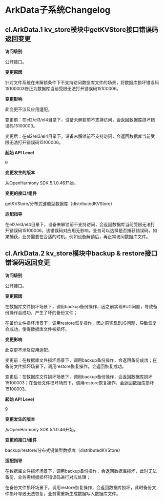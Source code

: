 # ArkData子系统Changelog

## cl.ArkData.1 kv_store模块中getKVStore接口错误码返回变更

**访问级别**

公开接口。

**变更原因**

针对文件系统在未解锁条件下不支持访问数据库文件的场景，将数据库损坏错误码15100003修正为数据库当前受限无法打开错误码15100006。

**变更影响**

此变更不涉及应用适配。

变更前：在el2/el3/el4目录下，设备未解锁前不支持访问，会返回数据库损坏错误码15100003。

变更后：在el2/el3/el4目录下，设备未解锁前不支持访问，会返回数据库当前受限无法打开错误码15100006。

**起始 API Level**

9

**变更发生的版本**

从OpenHarmony SDK 5.1.0.46开始。

**变更的接口/组件**

getKVStore/分布式键值型数据库（distributedKVStore）

**适配指导**

在el2/el3/el4目录下，设备未解锁前不支持访问，会返回数据库当前受限无法打开错误码15100006，该错误码对应用无影响，业务可以选择是否捕获错误码，如果捕获，业务需要在合适的时机，例如设备解锁后，再正常访问数据库文件。

## cl.ArkData.2 kv_store模块中backup & restore接口错误码返回变更

**访问级别**

公开接口。

**变更原因**

在数据库文件损坏场景下，调用backup备份操作，因之前实现BUG问题，导致备份操作会成功，产生了坏的备份文件；

在备份文件损坏场景下，调用restore恢复操作，因之前实现BUG问题，导致恢复会成功，使得数据库文件被损坏。

**变更影响**

此变更不涉及应用适配。

变更前：在数据库文件损坏场景下，调用backup备份操作，会返回备份成功；在备份文件损坏场景下，调用restore恢复操作，会返回恢复成功。

变更后：在数据库文件损坏场景下，调用backup备份操作，会返回数据库损坏15100003；在备份文件损坏场景下，调用restore恢复操作，会返回数据库损坏15100003。

**起始 API Level**

9

**变更发生的版本**

从OpenHarmony SDK 5.1.0.46开始。

**变更的接口/组件**

backup/restore/分布式键值型数据库（distributedKVStore）

**适配指导**

在数据库文件损坏场景下，调用backup备份操作，会返回数据库损坏，此时无法备份，业务需根据损坏错误码进行对应处理；

在备份文件损坏场景下，调用restore恢复操作，会返回数据库损坏，此时备份文件损坏导致无法恢复，业务需重新生成数据写入数据库文件。
